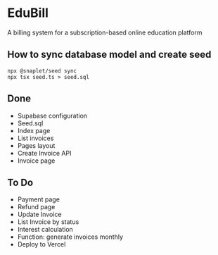 # EduBill

A billing system for a subscription-based online education platform

## How to sync database model and create seed

```
npx @snaplet/seed sync
npx tsx seed.ts > seed.sql
```

## Done
- Supabase configuration
- Seed.sql
- Index page
- List invoices
- Pages layout
- Create Invoice API
- Invoice page

## To Do

- Payment page
- Refund page
- Update Invoice
- List Invoice by status
- Interest calculation
- Function: generate invoices monthly
- Deploy to Vercel